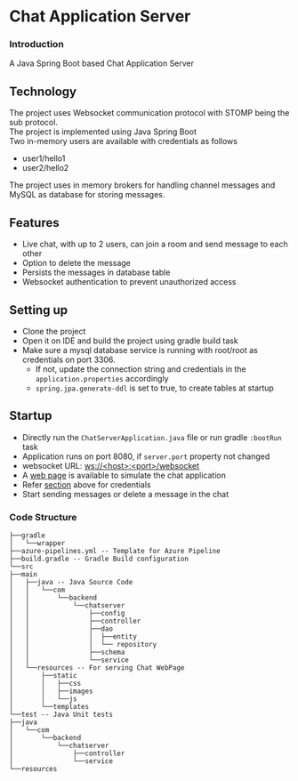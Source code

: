 # Chat Application Server

### Introduction
A Java Spring Boot based Chat Application Server

## Technology
The project uses Websocket communication protocol with STOMP being the sub protocol.  
The project is implemented using Java Spring Boot  
Two in-memory users are available with credentials as follows
- user1/hello1
- user2/hello2

The project uses in memory brokers for handling channel messages and MySQL as database for storing messages.

## Features
- Live chat, with up to 2 users, can join a room and send message to each other
- Option to delete the message
- Persists the messages in database table
- Websocket authentication to prevent unauthorized access

## Setting up
- Clone the project 
- Open it on IDE and build the project using gradle build task
- Make sure a mysql database service is running with root/root as credentials on port 3306.
  - If not, update the connection string and credentials in the ```application.properties``` accordingly
  - ```spring.jpa.generate-ddl``` is set to true, to create tables at startup

## Startup
- Directly run the ```ChatServerApplication.java``` file or run gradle ```:bootRun``` task
- Application runs on port 8080, if ```server.port``` property not changed
- websocket URL: [ws://\<host\>:\<port\>/websocket](ws://localhost:8080/websocket)
- A [web page](http://localhost:8080/?index.html) is available to simulate the chat application
- Refer [section](#Technology) above for credentials
- Start sending messages or delete a message in the chat

### Code Structure
```
├──gradle
│   └──wrapper
├──azure-pipelines.yml -- Template for Azure Pipeline
├──build.gradle -- Gradle Build configuration
└──src
├──main
│   ├──java -- Java Source Code
│   │   └──com
│   │       └──backend
│   │           └──chatserver
│   │               ├──config
│   │               ├──controller
│   │               ├──dao
│   │               │  ├──entity
│   │               │  └── repository
│   │               ├──schema
│   │               └──service
│   └──resources -- For serving Chat WebPage
│       ├──static
│       │   ├──css
│       │   ├──images
│       │   └──js
│       └──templates
└──test -- Java Unit tests
├──java
│   └──com
│       └──backend
│           └──chatserver
│               ├──controller
│               └──service
└──resources
```